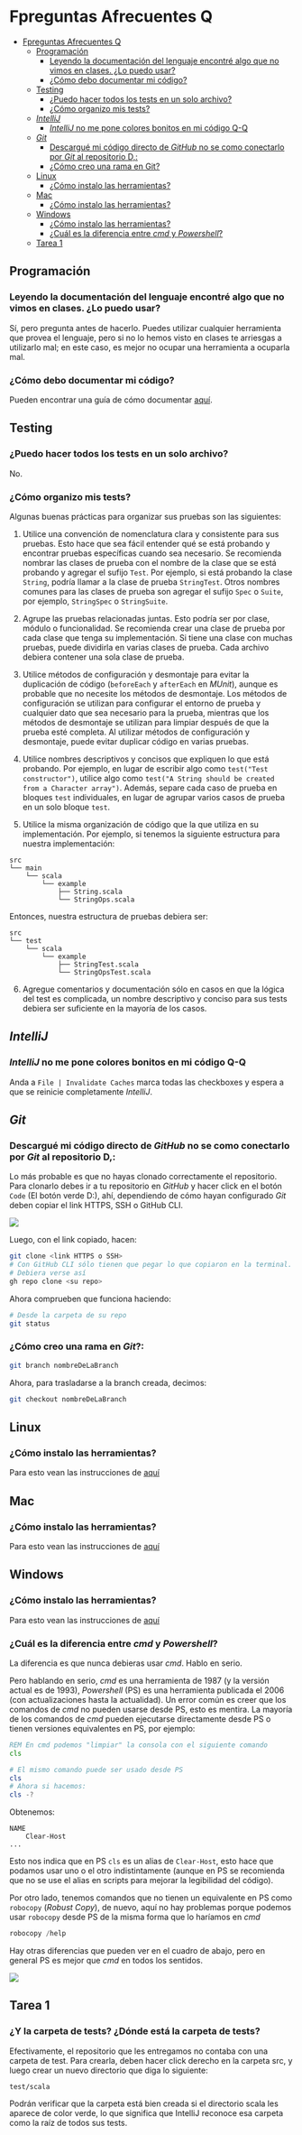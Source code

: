 # Fpreguntas Afrecuentes Q

- [Fpreguntas Afrecuentes Q](#fpreguntas-afrecuentes-q)
  - [Programación](#programación)
    - [Leyendo la documentación del lenguaje encontré algo que no vimos en clases. ¿Lo puedo usar?](#leyendo-la-documentación-del-lenguaje-encontré-algo-que-no-vimos-en-clases-lo-puedo-usar)
    - [¿Cómo debo documentar mi código?](#cómo-debo-documentar-mi-código)
  - [Testing](#testing)
    - [¿Puedo hacer todos los tests en un solo archivo?](#puedo-hacer-todos-los-tests-en-un-solo-archivo)
    - [¿Cómo organizo mis tests?](#cómo-organizo-mis-tests)
  - [*IntelliJ*](#intellij)
    - [*IntelliJ* no me pone colores bonitos en mi código Q-Q](#intellij-no-me-pone-colores-bonitos-en-mi-código-q-q)
  - [*Git*](#git)
    - [Descargué mi código directo de *GitHub* no se como conectarlo por *Git* al repositorio D,:](#descargué-mi-código-directo-de-github-no-se-como-conectarlo-por-git-al-repositorio-d)
    - [¿Cómo creo una rama en Git?](#cómo-creo-una-rama-en-git)
  - [Linux](#linux)
    - [¿Cómo instalo las herramientas?](#cómo-instalo-las-herramientas)
  - [Mac](#mac)
    - [¿Cómo instalo las herramientas?](#cómo-instalo-las-herramientas-1)
  - [Windows](#windows)
    - [¿Cómo instalo las herramientas?](#cómo-instalo-las-herramientas-2)
    - [¿Cuál es la diferencia entre *cmd* y *Powershell*?](#cuál-es-la-diferencia-entre-cmd-y-powershell)
  - [Tarea 1](#tarea-1)

## Programación

### Leyendo la documentación del lenguaje encontré algo que no vimos en clases. ¿Lo puedo usar?

Sí, pero pregunta antes de hacerlo.
Puedes utilizar cualquier herramienta que provea el lenguaje, pero si no lo hemos visto en clases te 
arriesgas a utilizarlo mal; en este caso, es mejor no ocupar una herramienta a ocuparla mal.

### ¿Cómo debo documentar mi código?

Pueden encontrar una guía de cómo documentar [aquí](Docstring.Scala.md).

## Testing

### ¿Puedo hacer todos los tests en un solo archivo?

No.

### ¿Cómo organizo mis tests? 

Algunas buenas prácticas para organizar sus pruebas son las siguientes:

1. Utilice una convención de nomenclatura clara y consistente para sus pruebas. 
  Esto hace que sea fácil entender qué se está probando y encontrar pruebas específicas cuando sea 
  necesario.
  Se recomienda nombrar las clases de prueba con el nombre de la clase que se está probando y 
  agregar el sufijo ``Test``. Por ejemplo, si está probando la clase ``String``, podría llamar a la
  clase de prueba ``StringTest``.
  Otros nombres comunes para las clases de prueba son agregar el sufijo ``Spec`` o ``Suite``,
  por ejemplo, ``StringSpec`` o ``StringSuite``.

2. Agrupe las pruebas relacionadas juntas. 
  Esto podría ser por clase, módulo o funcionalidad.
  Se recomienda crear una clase de prueba por cada clase que tenga su implementación.
  Si tiene una clase con muchas pruebas, puede dividirla en varias clases de prueba.
  Cada archivo debiera contener una sola clase de prueba.

3. Utilice métodos de configuración y desmontaje para evitar la duplicación de código 
  (``beforeEach`` y ``afterEach`` en *MUnit*), aunque es probable que no necesite los métodos de
  desmontaje. 
  Los métodos de configuración se utilizan para configurar el entorno de prueba y cualquier dato que
  sea necesario para la prueba, mientras que los métodos de desmontaje se utilizan para limpiar 
  después de que la prueba esté completa.
  Al utilizar métodos de configuración y desmontaje, puede evitar duplicar código en varias pruebas.

4. Utilice nombres descriptivos y concisos que expliquen lo que está probando.
  Por ejemplo, en lugar de escribir algo como ``test("Test constructor")``, utilice algo como 
  ``test("A String should be created from a Character array")``.
  Además, separe cada caso de prueba en bloques ``test`` individuales, en lugar de agrupar varios
  casos de prueba en un solo bloque ``test``.

5. Utilice la misma organización de código que la que utiliza en su implementación.
  Por ejemplo, si tenemos la siguiente estructura para nuestra implementación:
  ```
  src
  └── main
      └── scala
          └── example
              ├── String.scala
              └── StringOps.scala
  ```
  Entonces, nuestra estructura de pruebas debiera ser:
  ```
  src
  └── test
      └── scala
          └── example
              ├── StringTest.scala
              └── StringOpsTest.scala
  ```

6. Agregue comentarios y documentación sólo en casos en que la lógica del test es complicada, un
  nombre descriptivo y conciso para sus tests debiera ser suficiente en la mayoría de los casos.

## *IntelliJ*

### *IntelliJ* no me pone colores bonitos en mi código Q-Q

Anda a ``File | Invalidate Caches`` marca todas las checkboxes y espera a que se reinicie 
completamente *IntelliJ*.

## *Git*

### Descargué mi código directo de *GitHub* no se como conectarlo por *Git* al repositorio D,:

Lo más probable es que no hayas clonado correctamente el repositorio.
Para clonarlo debes ir a tu repositorio en *GitHub* y hacer click en el botón ``Code`` (El botón 
verde D:), ahí, dependiendo de cómo hayan configurado *Git* deben copiar el link HTTPS, SSH o GitHub 
CLI.

![](img/git_clone.png)

Luego, con el link copiado, hacen:

```bash
git clone <link HTTPS o SSH>
# Con GitHub CLI sólo tienen que pegar lo que copiaron en la terminal.
# Debiera verse así
gh repo clone <su repo>
```

Ahora comprueben que funciona haciendo:

```bash
# Desde la carpeta de su repo
git status
```

### ¿Cómo creo una rama en *Git*?:

```bash
git branch nombreDeLaBranch
```

Ahora, para trasladarse a la branch creada, decimos:

```bash
git checkout nombreDeLaBranch
```


## Linux

### ¿Cómo instalo las herramientas?

Para esto vean las instrucciones de [aquí](Installation.Linux.md)

## Mac

### ¿Cómo instalo las herramientas?

Para esto vean las instrucciones de [aquí](Installation.Mac.md)

## Windows

### ¿Cómo instalo las herramientas?

Para esto vean las instrucciones de [aquí](Installation.Windows.md)

### ¿Cuál es la diferencia entre *cmd* y *Powershell*?

La diferencia es que nunca debieras usar *cmd*.
Hablo en serio.

Pero hablando en serio, *cmd* es una herramienta de 1987 (y la versión actual es de 1993), 
*Powershell* (PS) es una herramienta publicada el 2006 (con actualizaciones hasta la actualidad).
Un error común es creer que los comandos de *cmd* no pueden usarse desde PS, esto es mentira.
La mayoría de los comandos de *cmd* pueden ejecutarse directamente desde PS o tienen 
versiones equivalentes en PS, por ejemplo:

```cmd
REM En cmd podemos "limpiar" la consola con el siguiente comando
cls
```

```powershell
# El mismo comando puede ser usado desde PS
cls
# Ahora si hacemos:
cls -?
```
Obtenemos:

```
NAME
    Clear-Host
...
```

Esto nos indica que en PS ``cls`` es un alias de ``Clear-Host``, esto hace que podamos usar uno o el
otro indistintamente (aunque en PS se recomienda que no se use el alias en scripts para mejorar la 
legibilidad del código).

Por otro lado, tenemos comandos que no tienen un equivalente en PS como ``robocopy`` 
(*Robust Copy*), de nuevo, aquí no hay problemas porque podemos usar ``robocopy`` desde PS de la 
misma forma que lo haríamos en *cmd*

```powershell
robocopy /help
```

Hay otras diferencias que pueden ver en el cuadro de abajo, pero en general PS es mejor que *cmd* en
todos los sentidos.

![](img/cmd_vs_ps.png)

## Tarea 1

### ¿Y la carpeta de tests? ¿Dónde está la carpeta de tests?

Efectivamente, el repositorio que les entregamos no contaba con una carpeta de test. Para crearla, deben hacer click derecho en la carpeta src, y luego crear un nuevo directorio que diga lo siguiente:

```
test/scala
```

Podrán verificar que la carpeta está bien creada si el directorio scala les aparece de color verde, lo que significa que IntelliJ reconoce esa carpeta como la raíz de todos sus tests.
